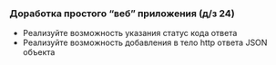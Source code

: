 ### Доработка простого “веб” приложения (д/з 24)
* Реализуйте возможность указания статус кода ответа
* Реализуйте возможность добавления в тело http ответа JSON объекта